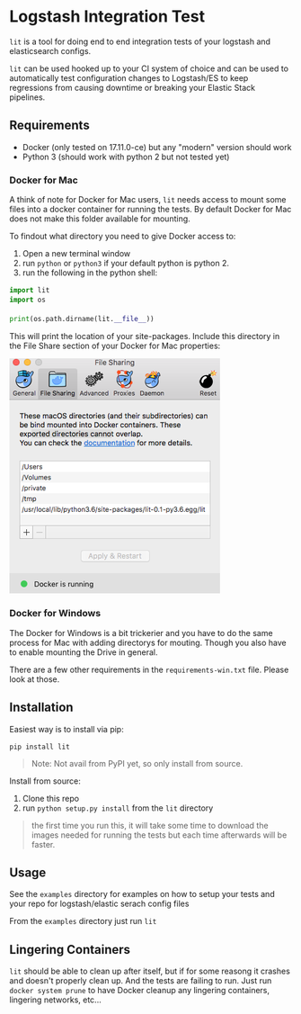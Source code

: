 # Logstash Integration Test

`lit` is a tool for doing end to end integration tests of your logstash and
elasticsearch configs.

`lit` can be used hooked up to your CI system of choice and can be used
to automatically test configuration changes to Logstash/ES to keep regressions from
causing downtime or breaking your Elastic Stack pipelines.

## Requirements

* Docker (only tested on 17.11.0-ce) but any "modern" version should work
* Python 3 (should work with python 2 but not tested yet)

### Docker for Mac

A think of note for Docker for Mac users, `lit` needs access to mount some files into a
docker container for running the tests. By default Docker for Mac does not make this
folder available for mounting.

To findout what directory you need to give Docker access to:

1. Open a new terminal window
2. run `python` or `python3` if your default python is python 2.
3. run the following in the python shell:

```python
import lit
import os

print(os.path.dirname(lit.__file__))
```

This will print the location of your site-packages. Include this directory in
the File Share section of your Docker for Mac properties:

![File Sharing Preferences](/screenshot.png?raw=true "File Sharing Pref")


### Docker for Windows

The Docker for Windows is a bit trickerier and you have to do the same process for
Mac with adding directorys for mouting. Though you also have to enable mounting the
Drive in general.

There are a few other requirements in the `requirements-win.txt` file.
Please look at those.

## Installation

Easiest way is to install via pip:

```
pip install lit
```
> Note: Not avail from PyPI yet, so only install from source.

Install from source:

1. Clone this repo
2. run `python setup.py install` from the `lit` directory

> the first time you run this, it will take some time to download the images needed
> for running the tests but each time afterwards will be faster.

## Usage

See the `examples` directory for examples on how to setup your tests and your
repo for logstash/elastic serach config files

From the `examples` directory just run `lit`

## Lingering Containers

`lit` should be able to clean up after itself, but if for some reasong it crashes and
doesn't properly clean up. And the tests are failing to run. Just run `docker system prune`
to have Docker cleanup any lingering containers, lingering networks, etc...



